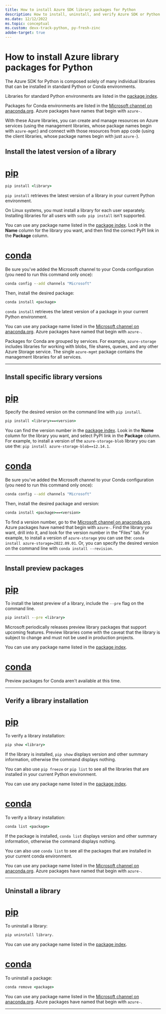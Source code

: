 ```yaml
---
title: How to install Azure SDK library packages for Python
description: How to install, uninstall, and verify Azure SDK or Python libraries using pip and conda. Includes details on installing specific versions and preview packages.
ms.date: 12/12/2022
ms.topic: conceptual
ms.custom: devx-track-python, py-fresh-zinc
adobe-target: true
---
```


# How to install Azure library packages for Python

The Azure SDK for Python is composed solely of many individual libraries that can be installed in standard Python or Conda environments.

Libraries for standard Python environments are listed in the [package index](azure-sdk-library-package-index.md).

Packages for Conda environments are listed in the [Microsoft channel on anaconda.org](https://anaconda.org/microsoft/repo). Azure packages have names that begin with `azure-`.

With these Azure libraries, you can create and manage resources on Azure services (using the management libraries, whose package names begin with `azure-mgmt`) and connect with those resources from app code (using the client libraries, whose package names begin with just `azure-`).

## Install the latest version of a library

# [pip](#tab/pip)

```cmd
pip install <library>
```

`pip install` retrieves the latest version of a library in your current Python environment.

On Linux systems, you must install a library for each user separately. Installing libraries for all users with `sudo pip install` isn't supported.

You can use any package name listed in the [package index](azure-sdk-library-package-index.md). Look in the **Name** column for the library you want, and then find the correct PyPI link in the **Package** column.

# [conda](#tab/conda)

Be sure you've added the Microsoft channel to your Conda configuration (you need to run this command only once):

```cmd
conda config --add channels "Microsoft"
```

Then, install the desired package:

```cmd
conda install <package>
```

`conda install` retrieves the latest version of a package in your current Python environment.

You can use any package name listed in the [Microsoft channel on anaconda.org](https://anaconda.org/microsoft/repo). Azure packages have named that begin with `azure-`.

Packages for Conda are grouped by services. For example, `azure-storage` includes libraries for working with blobs, file shares, queues, and any other Azure Storage service. The single `azure-mgmt` package contains the management libraries for all services.

---

## Install specific library versions

# [pip](#tab/pip)

Specify the desired version on the command line with `pip install`.

```cmd
pip install <library>==<version>
```

You can find the version number in the [package index](azure-sdk-library-package-index.md). Look in the **Name** column for the library you want, and select PyPI link in the **Package** column. For example, to install a version of the `azure-storage-blob` library you can use the: `pip install azure-storage-blob==12.14.1`.

# [conda](#tab/conda)

Be sure you've added the Microsoft channel to your Conda configuration (you need to run this command only once):

```cmd
conda config --add channels "Microsoft"
```

Then, install the desired package and version:

```cmd
conda install <package>==<version>
```

To find a version number, go to the [Microsoft channel on anaconda.org](https://anaconda.org/microsoft/repo). Azure packages have named that begin with `azure-`. Find the library you want, drill into it, and look for the version number in the "Files" tab. For example, to install a version of `azure-storage` you can use the: `conda install azure-storage=2022.09.01`. Or, you can specify the desired version on the command line with `conda install --revision`.

---

## Install preview packages

# [pip](#tab/pip)

To install the latest preview of a library, include the `--pre` flag on the command line.

```cmd
pip install --pre <library>
```

Microsoft periodically releases preview library packages that support upcoming features. Preview libraries come with the caveat that the library is subject to change and must not be used in production projects.

You can use any package name listed in the [package index](azure-sdk-library-package-index.md).

# [conda](#tab/conda)

Preview packages for Conda aren't available at this time.

---

## Verify a library installation

# [pip](#tab/pip)

To verify a library installation:

```cmd
pip show <library>
```

If the library is installed, `pip show` displays version and other summary information, otherwise the command displays nothing.

You can also use `pip freeze` or `pip list` to see all the libraries that are installed in your current Python environment.

You can use any package name listed in the [package index](azure-sdk-library-package-index.md).

# [conda](#tab/conda)

To verify a library installation:

```cmd
conda list <package>
```

If the package is installed, `conda list` displays version and other summary information, otherwise the command displays nothing.

You can also use `conda list` to see all the packages that are installed in your current conda environment.

You can use any package name listed in the [Microsoft channel on anaconda.org](https://anaconda.org/microsoft/repo). Azure packages have named that begin with `azure-`.

---

## Uninstall a library

# [pip](#tab/pip)

To uninstall a library:

```cmd
pip uninstall library.
```

You can use any package name listed in the [package index](azure-sdk-library-package-index.md).

# [conda](#tab/conda)

To uninstall a package:

```cmd
conda remove <package>
```

You can use any package name listed in the [Microsoft channel on anaconda.org](https://anaconda.org/microsoft/repo). Azure packages have named that begin with `azure-`.

---
